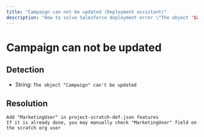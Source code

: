 ```yaml
---
title: "Campaign can not be updated (Deployment assistant)"
description: "How to solve Salesforce deployment error \"The object "Campaign" can't be updated\""
---
```

<!-- markdownlint-disable MD013 -->
# Campaign can not be updated

## Detection

- String: `The object "Campaign" can't be updated`

## Resolution

```shell
Add "MarketingUser" in project-scratch-def.json features
If it is already done, you may manually check "MarketingUser" field on the scratch org user
```
